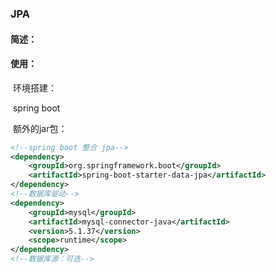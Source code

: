 ### JPA

#### 简述：





#### 使用：

​	环境搭建：

​		spring boot

​		额外的jar包：

```xml
<!--spring boot 整合 jpa-->
<dependency>    
    <groupId>org.springframework.boot</groupId>    
    <artifactId>spring-boot-starter-data-jpa</artifactId>
</dependency>
<!--数据库驱动-->
<dependency>
	<groupId>mysql</groupId>
	<artifactId>mysql-connector-java</artifactId>
	<version>5.1.37</version>
	<scope>runtime</scope>
</dependency>
<!--数据库源：可选-->
```

​		

​				